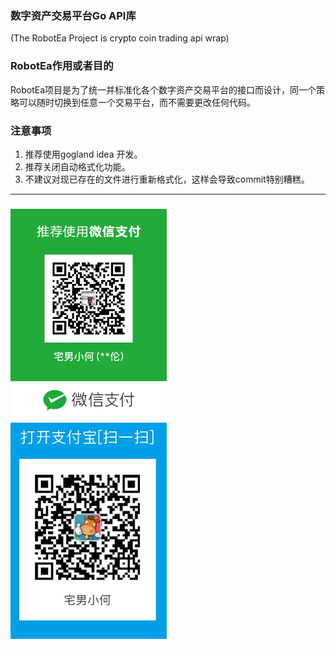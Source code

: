 ### 数字资产交易平台Go API库
(The RobotEa Project is crypto coin trading api wrap)

### RobotEa作用或者目的
RobotEa项目是为了统一并标准化各个数字资产交易平台的接口而设计，同一个策略可以随时切换到任意一个交易平台，而不需要更改任何代码。

### 注意事项
1. 推荐使用gogland idea 开发。
2. 推荐关闭自动格式化功能。
3. 不建议对现已存在的文件进行重新格式化，这样会导致commit特别糟糕。

-----------------

### 

<img src="https://raw.githubusercontent.com/openbtc/RobotEa/dev/wx_pay.JPG" width="250" alt="">&nbsp;&nbsp;&nbsp;<img src="https://raw.githubusercontent.com/openbtc/RobotEa/dev/IMG_1177.jpg" width="250" alt="">
